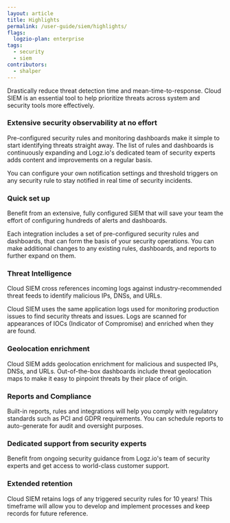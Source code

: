 ```yaml
---
layout: article
title: Highlights
permalink: /user-guide/siem/highlights/
flags:
  logzio-plan: enterprise
tags:
  - security
  - siem
contributors:
  - shalper
---
```


Drastically reduce threat detection time and mean-time-to-response. Cloud SIEM is an essential tool to help prioritize threats across system and security tools more effectively.


### Extensive security observability at no effort

Pre-configured security rules and monitoring dashboards make it simple to start identifying threats straight away.
The list of rules and dashboards is continuously expanding and Logz.io's dedicated team of security experts adds content and improvements on a regular basis.

You can configure your own notification settings and threshold triggers on any security rule to stay notified in real time of security incidents.

### Quick set up

Benefit from an extensive, fully configured SIEM that will save your team the effort of configuring hundreds of alerts and dashboards.

Each integration includes a set of pre-configured security rules and dashboards, that can form the basis of your security operations. You can make additional changes to any existing rules, dashboards, and reports to further expand on them.

### Threat Intelligence

Cloud SIEM cross references incoming logs against industry-recommended threat feeds to identify malicious IPs, DNSs, and URLs.

Cloud SIEM uses the same application logs used for monitoring production issues to find security threats and issues.
Logs are scanned for appearances of IOCs (Indicator of Compromise) and enriched when they are found.


### Geolocation enrichment

Cloud SIEM adds geolocation enrichment for malicious and suspected IPs, DNSs, and URLs. Out-of-the-box dashboards include threat geolocation maps to make it easy to pinpoint threats by their place of origin.

### Reports and Compliance

Built-in reports, rules and integrations will help you comply with regulatory standards such as PCI and GDPR requirements. You can schedule reports to auto-generate for audit and oversight purposes.


### Dedicated support from security experts

Benefit from ongoing security guidance from Logz.io's team of security experts and get access to world-class customer support.

### Extended retention

Cloud SIEM retains logs of any triggered security rules for 10 years! This timeframe will allow you to develop and implement processes and keep records for future reference.
